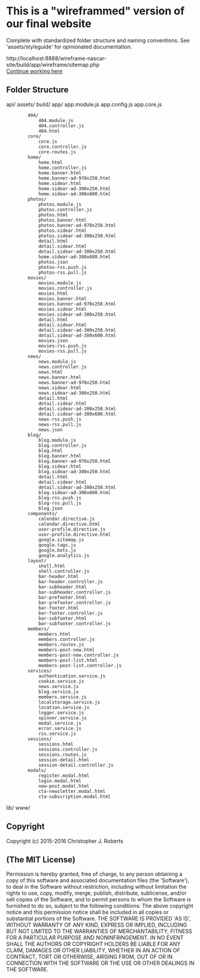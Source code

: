 # This is a "wireframmed" version of our final website

Complete with standardized folder structure and naming conventions.  See 'assets/styleguide' for opinionated documentation.<br>

http://localhost:8888/wireframe-nascar-site/build/app/wireframe/sitemap.php<br>
<a href="http://localhost:8888/wireframe-nascar-site/build/app/wireframe/sitemap.php">Continue working here</a>

## Folder Structure

  api/
  assets/
  build/
        app/
            app.module.js
            app.config.js
            app.core.js

            404/
                404.module.js
                404.controller.js
                404.html
            core/
                core.js
                core.controller.js
                core.routes.js
            home/
                home.html
                home.controller.js
                home.banner.html
                home.banner-ad-970x250.html
                home.sidear.html
                home.sidear-ad-300x250.html
                home.sidear-ad-300x600.html
            photos/
                photos.module.js
                photos.controller.js
                photos.html
                photos.banner.html
                photos.banner-ad-970x250.html
                photos.sidear.html
                photos.sidear-ad-300x250.html
                detail.html
                detail.sidear.html
                detail.sidear-ad-300x250.html
                home.sidear-ad-300x600.html
                photos.json
                photos-rss.push.js
                photos-rss.pull.js
            movies/
                movies.module.js
                movies.controller.js
                movies.html
                movies.banner.html
                movies.banner-ad-970x250.html
                movies.sidear.html
                movies.sidear-ad-300x250.html
                detail.html
                detail.sidear.html
                detail.sidear-ad-300x250.html
                detail.sidear-ad-300x600.html
                movies.json
                movies-rss.push.js
                movies-rss.pull.js
            news/
                news.module.js
                news.controller.js
                news.html
                news.banner.html
                news.banner-ad-970x250.html
                news.sidear.html
                news.sidear-ad-300x250.html
                detail.html
                detail.sidear.html
                detail.sidear-ad-300x250.html
                detail.sidear-ad-300x600.html
                news-rss.push.js
                news-rss.pull.js
                news.json
            blog/
                blog.module.js
                blog.controller.js
                blog.html
                blog.banner.html
                blog.banner-ad-970x250.html
                blog.sidear.html
                blog.sidear-ad-300x250.html
                detail.html
                detail.sidear.html
                detail.sidear-ad-300x250.html
                blog.sidear-ad-300x600.html
                blog-rss.push.js
                blog-rss.pull.js
                blog.json
            components/
                calendar.directive.js
                calendar.directive.html
                user-profile.directive.js
                user-profile.directive.html
                google.sitemap.js
                google.tags.js
                google.bots.js
                google.analytics.js
            layout/
                shell.html
                shell.controller.js
                bar-header.html
                bar-header.controller.js
                bar-subheader.html
                bar-subheader.controller.js
                bar-prefooter.html
                bar-prefooter.controller.js
                bar-footer.html
                bar-footer.controller.js
                bar-subfooter.html
                bar-subfooter.controller.js
            members/
                members.html
                members.controller.js
                members.routes.js
                members-post-new.html
                members-post-new.controller.js
                members-post-list.html
                members-post-list.controller.js
            services/
                authentication.service.js
                cookie.service.js
                news.service.js
                blog.service.js
                members.service.js
                localstorage.service.js
                location.service.js
                logger.service.js
                spinner.service.js
                modal.service.js
                error.service.js
                rss.service.js
            sessions/
                sessions.html
                sessions.controller.js
                sessions.routes.js
                session-detail.html
                session-detail.controller.js
            modals/
                register.modal.html
                login.modal.html
                new-post.modal.html
                cta-newsletter.modal.html
                cta-subscription.modal.html


  lib/
  www/




## Copyright

Copyright (c) 2015-2016 Christopher J. Roberts

## (The MIT License)

Permission is hereby granted, free of charge, to any person obtaining a copy of this software and associated documentation files (the 'Software'), to deal in the Software without restriction, including without limitation the rights to use, copy, modify, merge, publish, distribute, sublicense, and/or sell copies of the Software, and to permit persons to whom the Software is furnished to do so, subject to the following conditions:
The above copyright notice and this permission notice shall be included in all copies or substantial portions of the Software.
THE SOFTWARE IS PROVIDED 'AS IS', WITHOUT WARRANTY OF ANY KIND, EXPRESS OR IMPLIED, INCLUDING BUT NOT LIMITED TO THE WARRANTIES OF MERCHANTABILITY, FITNESS FOR A PARTICULAR PURPOSE AND NONINFRINGEMENT. IN NO EVENT SHALL THE AUTHORS OR COPYRIGHT HOLDERS BE LIABLE FOR ANY CLAIM, DAMAGES OR OTHER LIABILITY, WHETHER IN AN ACTION OF CONTRACT, TORT OR OTHERWISE, ARISING FROM, OUT OF OR IN CONNECTION WITH THE SOFTWARE OR THE USE OR OTHER DEALINGS IN THE SOFTWARE.
